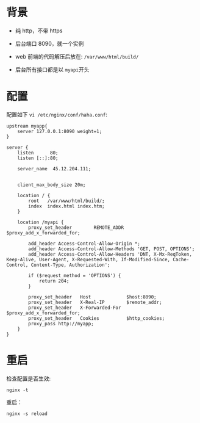 # 背景

* 纯 http，不带 https

* 后台端口 8090，就一个实例

* web 前端的代码解压后放在: `/var/www/html/build/`

* 后台所有接口都是以 `myapi`开头

# 配置
配置如下 `vi /etc/nginx/conf/haha.conf`:
```text
upstream myapp{
    server 127.0.0.1:8090 weight=1;
}

server {
    listen      80;
    listen [::]:80;

    server_name  45.12.204.111;


    client_max_body_size 20m;

    location / {
        root   /var/www/html/build/;
        index  index.html index.htm;
    }

    location /myapi {
        proxy_set_header        REMOTE_ADDR     $proxy_add_x_forwarded_for;

        add_header Access-Control-Allow-Origin *;
        add_header Access-Control-Allow-Methods 'GET, POST, OPTIONS';
        add_header Access-Control-Allow-Headers 'DNT, X-Mx-ReqToken, Keep-Alive, User-Agent, X-Requested-With, If-Modified-Since, Cache-Control, Content-Type, Authorization';

        if ($request_method = 'OPTIONS') {
            return 204;
        }

        proxy_set_header   Host             $host:8090;
        proxy_set_header   X-Real-IP        $remote_addr;
        proxy_set_header   X-Forwarded-For  $proxy_add_x_forwarded_for;
        proxy_set_header   Cookies          $http_cookies;
        proxy_pass http://myapp;
    }
}
```

# 重启

检查配置是否生效:

```text
nginx -t
```

重启：

```text
nginx -s reload
```

